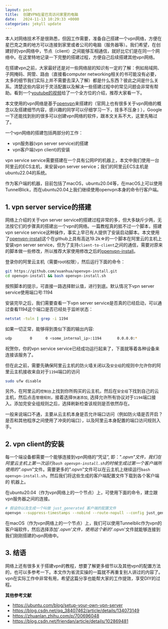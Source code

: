 ```yaml
---
layout: post
title:  创建VPN在星巴克访问家里的电脑 
date:   2024-11-13 10:29:33 +0000
categories: jekyll update
---
```




本人对网络技术不是很熟悉，但因工作需要，准备自己搭建一个vpn网络，方便在星巴克之类的地方可以连接到家里或者公司的电脑（服务器等）。我们希望，在创建好的vpn网络中，节点（client）之间能够互相通信，就好比它们是在同一个网络中。在这里特地记录一下完整的搭建过程，方便自己后续搭建其他vpn网络。

在搭建vpn之前，大家最好还是对一些网络层的知识有一定的了解：例如局域网、子网掩码、网管、路由（直接看computer networking相关的书可能没有必要，太多的细节我们实际上并不需要去深入了解）都是什么东西？彼此之间是什么关系。清楚这些内容对于灵活配置以及解决一些搭建过程中的常见问题会非常有帮助。看到一个[youtube的视频](https://www.youtube.com/watch?v=1zvDfTGtgxc)给了一个全方位的介绍，推荐大家看一下。

本文使用的vpn网络是基于[openvpn](https://openvpn.net/)来搭建的（官网上也有很多关于vpn网络的概念以及搭建细节内容，感兴趣的同学可以仔细学习一下，技多不压身:) ），Google一下还能找到别的很多可以创建vpn网络的软件，跟本文关系不大，这里先略过了。

一个vpn网络的搭建包括两部分的工作：

* vpn服务器(vpn server service)的搭建
* vpn客户端(vpn client)的安装

vpn service service需要搭建在一个具有公网IP的机器上，本文中我们使用一台阿里云的ECS主机，来安装vpn server service；我们的阿里云ECS主机是ubuntu22.04的系统。

作为客户端的机器，目前包括了macOS，ubuntu20.04等，在macOS上可以使用TunnelBlick，而在ubuntu20.04上我们继续使用openvpn本身的命令行客户端。

## 1. vpn server service的搭建

网络上介绍的关于vpn server service的搭建过程非常的多，但大多缺斤少两，无法按它们的步骤真的搭建出一个vpn的网络。一篇教程真的抵不过一个脚本，搭建vpn service service这种操作，事实上早已有人提供了安装启动脚本。本文使用了[openvpn-install](https://github.com/Nyr/openvpn-install)这个在github上具有高达19.2k☆的一个脚本在阿里云的主机上安装vpn server service，但为了支持`client-to-client`之间的通信，需要对原来的脚本做一些修改，所以推荐大家使用修改之后的[openvpn-install](https://github.com/xuanhua/openvpn-install)。

登录你的阿里云主机（需要root权限），然后运行下面的命令：

```bash
git https://github.com/xuanhua/openvpn-install.git
cd openvpn-install && bash openvpn-install.sh
```

按照脚本的提示，可直接一路选择默认值，进行到底。默认情况下vpn server service使用端口号:1194



安装完毕之后，我们需要查看一下vpn server service是否真的已经启动，可以通过查看1194这个端口是否已经处于监听状态：

```bash
netstat -tuln | grep -i 1194
```

如果一切正常，能够得到类似下面的输出内容:

```bash
udp        0      0 <some_internal_ip>:1194       0.0.0.0:*
```

祝贺你，你的vpn service service已经成功运行起来了，下面就等着各种设备来连接该服务了。

但在此之前，需要先确保阿里云主机的防火墙关闭以及`安全组`的规则中允许你的阿里云主机接收来自对于`1194`端口的访问

```bash
sudo ufw disable
```

另外，在阿里云的`控制台`上找到你所购买的云主机，然后在`安全组`下找到自己的云主机，然后点击`管理规则`，接着选择`快速添加`,  选择允许所有协议对于`1194`端口接入。添加完安全组规则之后，选择刷新检查该规则是否依然存在。

一般来说端口不通，主要从云主机本身是否允许端口访问（例如防火墙是否开启？是否和其他程序之间使用了冲突的端口），以及阿里云本身配置的端口访问规则入手。

## 2. vpn client的安装

每一个端设备都需要一个能够连接到vpn网络的“凭证”,  即："*.opvn"文件，我们在阿里云主机上第一次运行`bash openvpn-install.sh`的时候生成过第一个客户端所使用的"*.opvn"文件。需要更多的".opvn"文件可以在云主机上继续运行`bash openvpn-install.sh`，然后我们将这些生成的客户端配置文件下载到各个客户端的 机器上。

在ubuntu20.04（作为vpn网络上的一个节点）上，可使用下面的命令，建立跟vpn服务器之间的连接。

```bash
# 假设你以及生成一个叫做 just_generated 客户端的配置文件
openvpn --suppress-timestamps --nobind --route-nopull --config just_generated.ovpn --daemon
```

在macOS（作为vpn网络上的一个节点）上，我们可以使用Tunnelblic作为vpn的客户端软件，然后选择添加'*.opvn'文件，使用这个新的'*.opvn'文件就能够连接到我们刚刚搭建的vpn网络中。



## 3. 结语

网络上还有很多关于搭建vpn的教程，想要了解更多细节以及其他vpn的配置方法的，也可以多参考一下。本文作为省流实操的一篇就不再重复别人讲过的内容了。vpn在实际工作中非常有用，希望这篇分享也能帮大家的工作提效，享受DIY的过程。



**其他参考文献**

* https://ubuntu.com/blog/setup-your-own-vpn-server
* https://blog.csdn.net/qq_38407462/article/details/134073149
* https://zhuanlan.zhihu.com/p/700696048
* https://blog.csdn.net/friendan/article/details/102869481